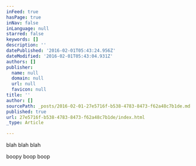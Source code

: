 ```yaml
---
inFeed: true
hasPage: true
inNav: false
inLanguage: null
starred: false
keywords: []
description: ''
datePublished: '2016-02-01T05:43:24.956Z'
dateModified: '2016-02-01T05:43:04.931Z'
authors: []
publisher:
  name: null
  domain: null
  url: null
  favicon: null
title: ''
author: []
sourcePath: _posts/2016-02-01-27e5716f-b538-4783-8473-f62a48c7b1de.md
published: true
url: 27e5716f-b538-4783-8473-f62a48c7b1de/index.html
_type: Article

---
```

blah blah blah

boopy boop boop